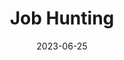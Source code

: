 ---
layout: resources-collection
title: Job Hunting
sub-header: Next Steps
intro: "Looking for your next role can be quite a challenge, but hopefully these job aggregators and compensation references can help make the process a little easier."
tile-image: job-portals.png
tile-image-alt: A watercolor style image of a series of briefcases with a magnifying glass over top
text-color: "#1f2937"
featured: false
resources: [linkedin-jobs,builtin,a16z-jobs,wellfound,authentic-jobs,weloveproduct,coroflot-jobs,remotive,awwwards-jobs,tealhq-jobs,design-gold-hiring-episode,levels-fyi,designx-salary,h1bsalary]
date: 2023-06-25
published: true
---